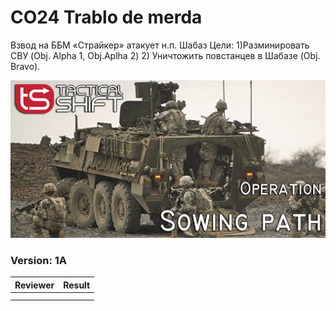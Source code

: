 ﻿# CO24 Trablo de merda
Взвод на ББМ «Страйкер» атакует н.п. Шабаз Цели: 1)Разминировать СВУ (Obj. Alpha 1, Obj.Aplha 2) 2) Уничтожить повстанцев в Шабазе (Obj. Bravo).

<img src='https://raw.githubusercontent.com/rempopo/CO24_Sowing_path.zargabad/main/overview.jpg' />	

### Version: 1A


| Reviewer | Result |
| ------------ | ------------- |
|  |  |
|  |  |


